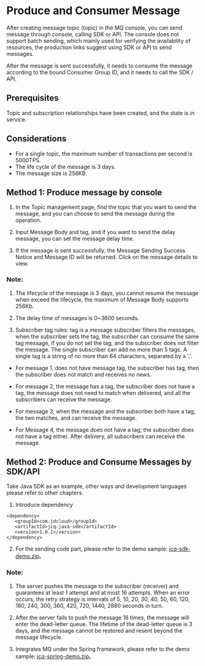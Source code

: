 # Produce and Consumer Message
After creating message topic (topic) in the MQ console, you can send message through console, calling SDK or API.
The console does not support batch sending, which mainly used for verifying the availability of resources, the production links suggest using SDK or API to send messages. 
    
After the message is sent successfully, it needs to consume the message according to the bound Consumer Group ID, and it needs to call the SDK / API.

## Prerequisites
Topic and subscription relationships have been created, and the state is in service.

## Considerations
- For a single topic, the maximum number of transactions per second is 5000TPS.
- The life cycle of the message is 3 days.
- The message size is 256KB.

## Method 1: Produce message by console
1. In the Topic management page, find the topic that you want to send the message, and you can choose to send the message during the operation. 

2. Input Message Body and tag, and if you want to send the delay message, you can set the message delay time. 

3. If the message is sent successfully, the Message Sending Success Notice and Message ID will be returned. Click on the message details to view. 

### Note:

1. The lifecycle of the message is 3 days, you cannot resume the message when exceed the lifecycle, the maximum of Message Body supports 256Kb.

2. The delay time of messages is 0~3600 seconds.

3. Subscriber tag rules: tag is a message subscriber filters the messages, when the subscriber sets the tag, the subscriber can consume the same tag message, if you do not set the tag, and the subscriber does not filter the message. The single subscriber can add no more than 5 tags. A single tag is a string of no more than 64 characters, separated by a ','. 

- For message 1, does not have message tag, the subscriber has tag, then the subscriber does not match and receives no news.

- For message 2, the message has a tag, the subscriber does not have a tag, the message does not need to match when delivered, and all the subscribers can receive the message.

- For message 3, when the message and the subscriber both have a tag, the two matches, and can receive the message.

- For Message 4, the message does not have a tag; the subscriber does not have a tag either. After delivery, all subscribers can receive the message.


## Method 2: Produce and Consume Messages by SDK/API

Take Java SDK as an example, other ways and development languages please refer to other chapters.

1. Introduce dependency
```
<dependency>
   <groupId>com.jdcloud</groupId>
   <artifactId>jcq-java-sdk</artifactId>
   <version>1.0.1</version>
</dependency>
```
2. For the sending code part, please refer to the demo sample: [jcq-sdk-demo.zip](https://github.com/jdcloudcom/cn/blob/MessageQueue/image/Internet-Middleware/Message-Queue/jcq-sdk-demo.zip)。

### Note:

1. The server pushes the message to the subscriber (receiver) and guarantees at least 1 attempt and at most 16 attempts. When an error occurs, the retry strategy is intervals of 5, 10, 20, 30, 40, 50, 60, 120, 180, 240, 300, 360, 420, 720, 1440, 2880 seconds in turn.

2. After the server fails to push the message 16 times, the message will enter the dead-letter queue. The lifetime of the dead-letter queue is 3 days, and the message cannot be restored and resent beyond the message lifecycle. 

3. Integrates MQ under the Spring framework, please refer to the demo sample: [jcq-spring-demo.zip](https://github.com/jdcloudcom/cn/blob/MessageQueue/image/Internet-Middleware/Message-Queue/jcq-spring-demo.zip)。

